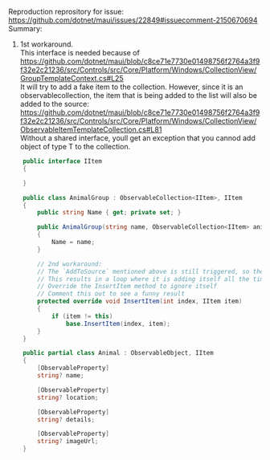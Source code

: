 Reproduction reprository for issue: https://github.com/dotnet/maui/issues/22849#issuecomment-2150670694
Summary:
1. 1st workaround.  
This interface is needed because of https://github.com/dotnet/maui/blob/c8ce71e7730e01498756f2764a3f9f32e2c21236/src/Controls/src/Core/Platform/Windows/CollectionView/GroupTemplateContext.cs#L25  
It will try to add a fake item to the collection. However, since it is an observablecollection, the item that is being added to the list will also be added to the source:  
https://github.com/dotnet/maui/blob/c8ce71e7730e01498756f2764a3f9f32e2c21236/src/Controls/src/Core/Platform/Windows/CollectionView/ObservableItemTemplateCollection.cs#L81  
Without a shared interface, youll get an exception that you cannod add object of type T to the collection.  
```cs
    public interface IItem
    {

    }

    public class AnimalGroup : ObservableCollection<IItem>, IItem
    {
        public string Name { get; private set; }

        public AnimalGroup(string name, ObservableCollection<IItem> animals) : base(animals)
        {
            Name = name;
        }

        // 2nd workaround:
        // The `AddToSource` mentioned above is still triggered, so the item still gets added to its own collection
        // This results in a loop where it is adding itself all the time
        // Override the InsertItem method to ignore itself
        // Comment this out to see a funny result
        protected override void InsertItem(int index, IItem item)
        {
            if (item != this)
                base.InsertItem(index, item);
        }
    }

    public partial class Animal : ObservableObject, IItem
    {
        [ObservableProperty]
        string? name;

        [ObservableProperty]
        string? location;

        [ObservableProperty]
        string? details;

        [ObservableProperty]
        string? imageUrl;
    }
```
